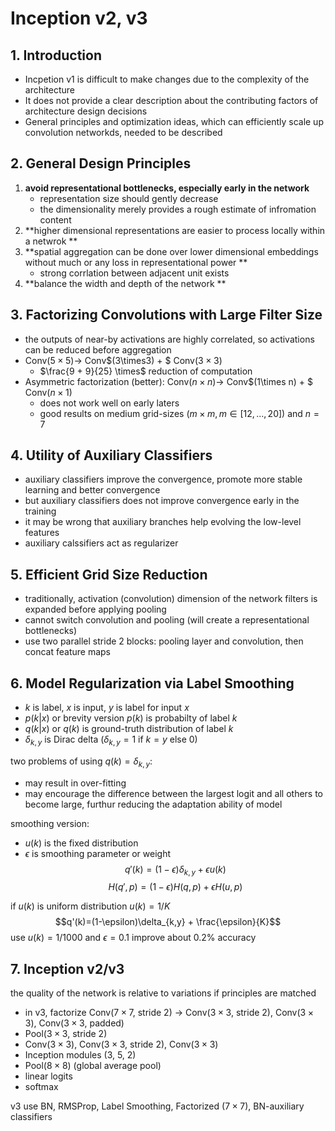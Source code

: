 # Inception v2, v3
## 1. Introduction
- Incpetion v1 is difficult to make changes due to the complexity of the architecture
- It does not provide a clear description about the contributing factors of architecture design decisions
- General principles and optimization ideas, which can efficiently scale up convolution networkds, needed to be described

## 2. General Design Principles
1. **avoid representational bottlenecks, especially early in the network**
	- representation size should gently decrease
	- the dimensionality merely provides a rough estimate of infromation content
2. **higher dimensional representations are easier to process locally within a netwrok **
3. **spatial aggregation can be done over lower dimensional embeddings without much or any loss in representational power **
 	- strong corrlation between adjacent unit exists
4. **balance the width and depth of the network **

## 3. Factorizing Convolutions with Large Filter Size
- the outputs of near-by activations are highly correlated, so activations can be reduced before aggregation
- Conv$(5\times5) \longrightarrow$ Conv$(3\times3) + $ Conv$(3\times3)$
	- $\frac{9 + 9}{25} \times$ reduction of computation
- Asymmetric factorization (better): Conv$(n\times n) \longrightarrow$ Conv$(1\times n) + $ Conv$(n\times 1)$
	- does not work well on early laters
	- good results on medium grid-sizes ($m \times m, m \in [12,\dots, 20]$) and $n=7$

## 4. Utility of Auxiliary Classifiers
- auxiliary classifiers improve the convergence, promote more stable learning and better convergence
- but auxiliary classifiers does not improve convergence early in the training
- it may be wrong that auxiliary branches help evolving the low-level features
- auxiliary calssifiers act as regularizer

## 5. Efficient Grid Size Reduction
- traditionally, activation (convolution) dimension of the network filters is expanded before applying pooling
- cannot switch convolution and pooling (will create a representational bottlenecks)
- use two parallel stride 2 blocks: pooling layer and convolution, then concat feature maps

## 6. Model Regularization via Label Smoothing
- $k$ is label, $x$ is input, $y$ is label for input $x$
- $p(k|x)$ or brevity version $p(k)$ is probabilty of label $k$
- $q(k|x)$ or $q(k)$ is ground-truth distribution of label $k$
- $\delta_{k,y}$ is Dirac delta ($\delta_{k,y}=1$ if $k=y$ else 0)

two problems of using $q(k)=\delta_{k,y}$:
- may result in over-fitting
- may encourage the difference between the largest logit and all others to become large, furthur reducing the adaptation ability of model

smoothing version:
- $u(k)$ is the fixed distribution
- $\epsilon$ is smoothing parameter or weight
$$q'(k)=(1-\epsilon)\delta_{k,y} + \epsilon u(k)$$
$$H(q',p)=(1-\epsilon)H(q,p)+\epsilon H(u,p)$$

if $u(k)$ is uniform distribution $u(k) = 1/K$
$$q'(k)=(1-\epsilon)\delta_{k,y} + \frac{\epsilon}{K}$$
use $u(k)=1/1000$ and $\epsilon=0.1$ improve about 0.2% accuracy

## 7. Inception v2/v3
the quality of the network is relative to variations if principles are matched
- in v3, factorize Conv($7\times7$, stride 2) $\longrightarrow$ Conv($3\times3$, stride 2), Conv($3\times3$), Conv($3\times3$, padded)
- Pool($3\times3$, stride 2)
- Conv($3\times3$), Conv($3\times3$, stride 2), Conv($3\times3$)
- Inception modules (3, 5, 2)
- Pool($8\times8$) (global average pool)
- linear logits
- softmax

v3 use BN, RMSProp, Label Smoothing, Factorized $(7\times7)$, BN-auxiliary classifiers